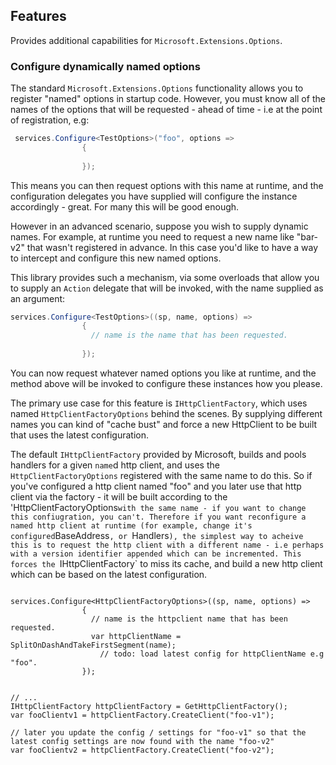 ## Features

Provides additional capabilities for `Microsoft.Extensions.Options`.

### Configure dynamically named options

The standard `Microsoft.Extensions.Options` functionality allows you to register "named" options in startup code.
However, you must know all of the names of the options that will be requested - ahead of time - i.e at the point of registration, e.g:

```cs
 services.Configure<TestOptions>("foo", options =>
                {                   
                    
                });

```

This means you can then request options with this name at runtime, and the configuration delegates you have supplied will configure the instance accordingly - great.
For many this will be good enough.

However in an advanced scenario, suppose you wish to supply dynamic names.
For example, at runtime you need to request a new name like "bar-v2" that wasn't registered in advance.
In this case you'd like to have a way to intercept and configure this new named options.

This library provides such a mechanism, via some overloads that allow you to supply an `Action` delegate that will be invoked, with the name supplied as an argument:

```cs
services.Configure<TestOptions>((sp, name, options) =>
                {
                  // name is the name that has been requested.
                    
                });

```

You can now request whatever named options you like at runtime, and the method above will be invoked to configure these instances how you please.

The primary use case for this feature is `IHttpClientFactory`, which uses named `HttpClientFactoryOptions` behind the scenes.
By supplying different names you can kind of "cache bust" and force a new HttpClient to be built that uses the latest configuration.

The default `IHttpClientFactory` provided by Microsoft, builds and pools handlers for a given `name`d http client, and uses the `HttpClientFactoryOptions` registered with the same name to do this.
So if you've configured a http client named "foo" and you later use that http client via the factory - it will be built according to the 'HttpClientFactoryOptions` with the same name - if you want to change this confiugration, you can't.
Therefore if you want reconfigure a named http client at runtime (for example, change it's configured `BaseAddress`, or `Handlers`), the simplest way to acheive this is to request the http client with a different name - i.e perhaps with a version identifier appended which can be incremented.
This forces the `IHttpClientFactory` to miss its cache, and build a new http client which can be based on the latest configuration.
```

services.Configure<HttpClientFactoryOptions>((sp, name, options) =>
                {
                  // name is the httpclient name that has been requested.
                  var httpClientName = SplitOnDashAndTakeFirstSegment(name);
                    // todo: load latest config for httpClientName e.g "foo".
                });


// ...
IHttpClientFactory httpClientFactory = GetHttpClientFactory();
var fooClientv1 = httpClientFactory.CreateClient("foo-v1");

// later you update the config / settings for "foo-v1" so that the latest config settings are now found with the name "foo-v2"
var fooClientv2 = httpClientFactory.CreateClient("foo-v2");

```

